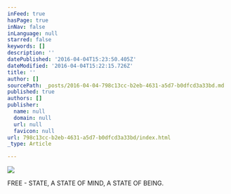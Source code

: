 ```yaml
---
inFeed: true
hasPage: true
inNav: false
inLanguage: null
starred: false
keywords: []
description: ''
datePublished: '2016-04-04T15:23:50.405Z'
dateModified: '2016-04-04T15:22:15.726Z'
title: ''
author: []
sourcePath: _posts/2016-04-04-798c13cc-b2eb-4631-a5d7-b0dfcd3a33bd.md
published: true
authors: []
publisher:
  name: null
  domain: null
  url: null
  favicon: null
url: 798c13cc-b2eb-4631-a5d7-b0dfcd3a33bd/index.html
_type: Article

---
```

![](https://the-grid-user-content.s3-us-west-2.amazonaws.com/1532a48e-9410-48ae-a19c-1ddbce99ed9c.jpg)

FREE - STATE, A STATE OF MIND, A STATE OF BEING.